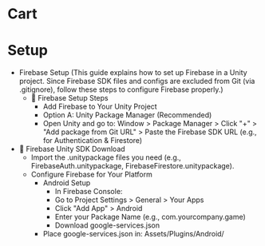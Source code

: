 # Cart

# Setup
 - Firebase Setup (This guide explains how to set up Firebase in a Unity project. Since Firebase SDK files and configs are excluded from Git (via .gitignore), follow these steps to configure Firebase properly.)
   - 🚀 Firebase Setup Steps
      - Add Firebase to Your Unity Project
      - Option A: Unity Package Manager (Recommended)
      - Open Unity and go to: Window > Package Manager > Click "+" > "Add package from Git URL" > Paste the Firebase SDK URL (e.g., for Authentication & Firestore)
  - 🚀 Firebase Unity SDK Download
    - Import the .unitypackage files you need (e.g., FirebaseAuth.unitypackage, FirebaseFirestore.unitypackage).
    - Configure Firebase for Your Platform
      - Android Setup
        - In Firebase Console:
        - Go to Project Settings > General > Your Apps
        - Click "Add App" > Android
        - Enter your Package Name (e.g., com.yourcompany.game)
        - Download google-services.json
      - Place google-services.json in: Assets/Plugins/Android/
